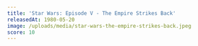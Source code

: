 ```yaml
---
title: 'Star Wars: Episode V - The Empire Strikes Back'
releasedAt: 1980-05-20
image: /uploads/media/star-wars-the-empire-strikes-back.jpeg
score: 10
---
```

